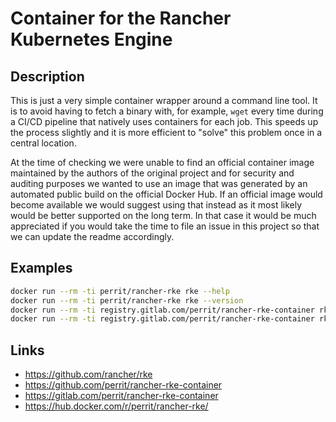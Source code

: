 # Container for the Rancher Kubernetes Engine

## Description

This is just a very simple container wrapper around a command line tool. It is to avoid having to fetch a binary with, for example, `wget` every time during a CI/CD pipeline that natively uses containers for each job. This speeds up the process slightly and it is more efficient to "solve" this problem once in a central location.

At the time of checking we were unable to find an official container image maintained by the authors of the original project and for security and auditing purposes we wanted to use an image that was generated by an automated public build on the official Docker Hub. If an official image would become available we would suggest using that instead as it most likely would be better supported on the long term. In that case it would be much appreciated if you would take the time to file an issue in this project so that we can update the readme accordingly.

## Examples

```bash
docker run --rm -ti perrit/rancher-rke rke --help
docker run --rm -ti perrit/rancher-rke rke --version
docker run --rm -ti registry.gitlab.com/perrit/rancher-rke-container rke --help
docker run --rm -ti registry.gitlab.com/perrit/rancher-rke-container rke -version

```

## Links

* https://github.com/rancher/rke
* https://github.com/perrit/rancher-rke-container
* https://gitlab.com/perrit/rancher-rke-container
* https://hub.docker.com/r/perrit/rancher-rke/
